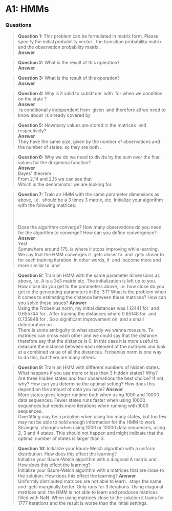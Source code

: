 # A1: HMMs

### Questions

> **Question 1:** This problem can be formulated in matrix form. Please specify the initial probability vector <img src="https://latex.codecogs.com/gif.latex?\pi"  title="" />, the transition probability matrix <img src="https://latex.codecogs.com/gif.latex?\textbf{A}"  title="" /> and the observation probability matrix <img src="https://latex.codecogs.com/gif.latex?\textbf{B}"  title="" />.<br />
> **Answer**<br />
> <img src="https://latex.codecogs.com/gif.latex?\pi&space;=&space;\begin{bmatrix}&space;.5&space;&&space;.5&space;\end{bmatrix}"  title="" /><br />
> <img src="https://latex.codecogs.com/gif.latex?\textbf{A}&space;=&space;\begin{bmatrix}&space;.5&space;&&space;.5\\&space;.5&space;&&space;.5&space;\end{bmatrix}"  title="" /><br />
> <img src="https://latex.codecogs.com/gif.latex?\textbf{B}&space;=&space;\begin{bmatrix}&space;.9&space;&&space;.1\\&space;.5&space;&&space;.5&space;\end{bmatrix}"  title="" />

> **Question 2:** What is the result of this operation? <br />
> **Answer**<br />
> <img src="https://latex.codecogs.com/gif.latex?\textbf{A}\cdot\pi=\begin{bmatrix}.5&.5\end{bmatrix}"  title="" /><br />

> **Question 3:** What is the result of this operation? <br />
> **Answer**<br />
><img src="https://latex.codecogs.com/gif.latex?\textbf{B}\cdot(\textbf{A}\cdot\pi)=\begin{bmatrix}.7&.3\end{bmatrix}" title="" /><br />

> **Question 4:** Why is it valid to substitute <img src="https://latex.codecogs.com/gif.latex?\textbf{O}_{1:t}=\textbf{o}_{1:t}" title="" /> with <img src="https://latex.codecogs.com/gif.latex?\textbf{O}_{t}=\textbf{o}_{t}" title="" /> for when we condition on the state <img src="https://latex.codecogs.com/gif.latex?\textbf{X}_{t}=\textbf{x}_{i}" title="" />?<br />
> **Answer**<br />
><img src="https://latex.codecogs.com/gif.latex?\textbf{O}_t" title="" /> is conditionally independent from <img src="https://latex.codecogs.com/gif.latex?\textbf{O}_{1:(t-1)}" title="" /> given <img src="https://latex.codecogs.com/gif.latex?\textbf{X}_t" title="" /> and therefore all we need to know about <img src="https://latex.codecogs.com/gif.latex?\textbf{O}_t" title="" /> is already covered by <img src="https://latex.codecogs.com/gif.latex?\textbf{X}_t=\textbf{x}_i" title="" />

> **Question 5:** Howmany values are stored in the matrices <img src="https://latex.codecogs.com/gif.latex?\delta"  title="" /> and <img src="https://latex.codecogs.com/gif.latex?\delta^{idx}"  title="" /> respectively?<br />
>**Answer**<br />
>They have the same size, given by the number of observations and the number of states. so they are both <img src="https://latex.codecogs.com/gif.latex?N\times%20T"  title="" />.

> **Question 6:** Why we do we need to divide by the sum over the final <img src="https://latex.codecogs.com/gif.latex?\alpha"  title="" /> values for the di-gamma function?<br />
>**Answer**<br />
> Bayes' theorem<br />
> <img src="https://latex.codecogs.com/gif.latex?P(A|B)=\frac{P(B|A)P(A)}{P(B)}=\frac{P(\textbf{O}_{1:T}=\textbf{o}_{1:T}|\textbf{X}_t=\textbf{x}_i,\textbf{X}_{t+1}=\textbf{x}_j)P(\textbf{X}_t=\textbf{x}_i,\textbf{X}_{t+1}=\textbf{x}_j)}{P(\textbf{O}_{1:T}=\textbf{o}_{1:T})}"  title="" /><br />
>From 2.14 and 2.15 we can see that<br />
><img src="https://latex.codecogs.com/gif.latex?P(\textbf{O}_{1:T}=\textbf{o}_{1:T})=\sum_{j=1}^{N}\alpha_T(j)"  title="" /><br />
>Which is the denominator we are looking for.

> **Question 7:** Train an HMM with the same parameter dimensions as above, i.e. <img src="https://latex.codecogs.com/gif.latex?\textbf{A}"  title="" /> should be a 3 times 3 matrix, etc. Initialize your algorithm with the following matrices:<br /><br /><img src="https://latex.codecogs.com/gif.latex?\textbf{A}=\begin{pmatrix}0.54&0.26&0.2\\0.19&0.53&0.28\\0.22&0.18&0.6\end{pmatrix}" title="" /> <img src="https://latex.codecogs.com/gif.latex?\textbf{B}=\begin{pmatrix}0.5&0.2&0.11&0.19\\0.22&0.28&0.23&0.27\\0.19&0.21&0.15&0.45\end{pmatrix}" title="" /> <img src="https://latex.codecogs.com/gif.latex?\pi=\begin{pmatrix}0.3&0.2&0.5\end{pmatrix}" title="" /><br /><br />Does the algorithm converge? How many observations do you need for the algorithm to converge? How can you define convergence?<br />
> **Answer**<br />
> Yes!<br />
> Somewhere around 175, is where it stops improving while learning.<br />
> We say that the HMM converges if <img src="https://latex.codecogs.com/gif.latex?a_{i}^{*}" title="" /> gets closer to <img src="https://latex.codecogs.com/gif.latex?a_{i}" title="" /> and <img src="https://latex.codecogs.com/gif.latex?b_{i}^{*}" title="" /> gets closer to <img src="https://latex.codecogs.com/gif.latex?b_{i}" title="" /> for each training iteration. In other words, if <img src="https://latex.codecogs.com/gif.latex?\textbf{A}^{*}" title="" /> and <img src="https://latex.codecogs.com/gif.latex?\textbf{B}^{*}" title="" /> become more and more similar to <img src="https://latex.codecogs.com/gif.latex?\textbf{A}" title="" /> and <img src="https://latex.codecogs.com/gif.latex?\textbf{B}" title="" />

> **Question 8:** Train an HMM with the same parameter dimensions as above, i.e. A is a 3x3 matrix etc. The initialization is left up to you.<br />How close do you get to the parameters above, i.e. how close do you get to the generating parameters in Eq. 3.1? What is the problem when it comes to estimating the distance between these matrices? How can you solve these issues?
> **Answer**<br />
> Using the Frobenius norm, my initial distances was 1.12441 for <img src="https://latex.codecogs.com/gif.latex?\textbf{A}" title="" /> and 0.655744 for <img src="https://latex.codecogs.com/gif.latex?\textbf{B}" title="" />. After training the distances where 0.65148 for <img src="https://latex.codecogs.com/gif.latex?\textbf{A}" title="" /> and 0.735848 for <img src="https://latex.codecogs.com/gif.latex?\textbf{B}" title="" />. So a significant improvement on <img src="https://latex.codecogs.com/gif.latex?\textbf{A}" title="" /> and a small deterioration on <img src="https://latex.codecogs.com/gif.latex?\textbf{B}" title="" />.<br />
>There is some ambiguity to what exactly we wanna measure. To matrices can cross each other and we could say that the distance therefore say that the distance is 0. In this case it is more useful to measure the distance between each element of the matrices and look at a combined value of all the distances. Frobenius norm is one way to do this, but there are many others.


> **Question 9:** Train an HMM with different numbers of hidden states. What happens if you use more or less than 3 hidden states? Why?<br />Are three hidden states and four observations the best choice? If not, why? How can you determine the optimal setting? How does this depend on the amount of data you have?
> **Answer**<br />
> More states gives longer runtime both when using 1000 and 10000 data sequences. Fewer states runs faster when using 10000 sequences but needs more iterations when running with 1000 sequences.<br />
> Overfitting may be a problem when using too many states, but too few may not be able to hold enough information for the HMM to work.<br />
> Strangely <img src="https://latex.codecogs.com/gif.latex?\pi" title="" /> changes when using 1000 or 10000 data sequences, using 2, 3 and 4 states. This should not happen and might indicate that the optimal number of states is larger than 3.

> **Question 10:** Initialize your Baum-Welch algorithm with a uniform distribution. How does this
effect the learning?<br />Initialize your Baum-Welch algorithm with a diagonal A matrix and <img src="https://latex.codecogs.com/gif.latex?\pi&space;=&space;\begin{bmatrix}&space;0,&space;0,&space;1&space;\end{bmatrix}"  title="" />. How does this effect the learning?<br />Initialize your Baum-Welch algorithm with a matrices that are close to the solution. How does this effect the learning?
> **Answer**<br />
> Uniformly distributed matrices are not able to learn. <img src="https://latex.codecogs.com/gif.latex?\textbf{A}" title="" /> stays the same and <img src="https://latex.codecogs.com/gif.latex?\textbf{B}" title="" /> gets marginally better. Only runs for 3 iterations.
> Using diagonal matrices and <img src="https://latex.codecogs.com/gif.latex?\pi&space;=&space;\begin{bmatrix}&space;0,&space;0,&space;1&space;\end{bmatrix}"  title="" /> the HMM is not able to learn and produces matrices filled with NaN.
> When using matrices close to the solution it trains for 1777 iterations and the result is worse than the initial settings.
